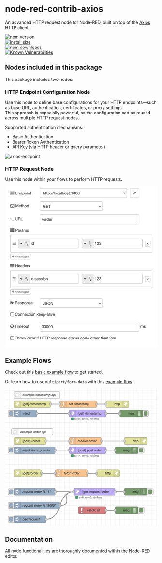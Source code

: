 # node-red-contrib-axios

An advanced HTTP request node for Node-RED, built on top of the [Axios](https://www.npmjs.com/package/axios) HTTP client.

[![npm version](https://img.shields.io/npm/v/node-red-contrib-axios.svg?style=flat-square)](https://www.npmjs.org/package/node-red-contrib-axios)  
[![install size](https://img.shields.io/badge/dynamic/json?url=https://packagephobia.com/v2/api.json?p=node-red-contrib-axios&query=$.install.pretty&label=install%20size&style=flat-square)](https://packagephobia.now.sh/result?p=node-red-contrib-axios)  
[![npm downloads](https://img.shields.io/npm/dm/node-red-contrib-axios.svg?style=flat-square)](https://npm-stat.com/charts.html?package=node-red-contrib-axios)  
[![Known Vulnerabilities](https://snyk.io/test/npm/node-red-contrib-axios/badge.svg)](https://snyk.io/test/npm/node-red-contrib-axios)

## Nodes included in this package

This package includes two nodes:

### HTTP Endpoint Configuration Node

Use this node to define base configurations for your HTTP endpoints—such as base URL, authentication, certificates, or proxy settings.  
This approach is especially powerful, as the configuration can be reused across multiple HTTP request nodes.

Supported authentication mechanisms:

- Basic Authentication  
- Bearer Token Authentication  
- API Key (via HTTP header or query parameter)

![axios-endpoint](https://raw.githubusercontent.com/csteinba/node-red-contrib-axios/master/examples/axios-endpoint.png)

### HTTP Request Node

Use this node within your flows to perform HTTP requests.

![axios-request](https://raw.githubusercontent.com/csteinba/node-red-contrib-axios/master/examples/axios-request.png)

## Example Flows

Check out this [basic example flow](https://github.com/csteinba/node-red-contrib-axios/blob/master/examples/basics.json) to get started.

Or learn how to use `multipart/form-data` with this [example flow](https://github.com/csteinba/node-red-contrib-axios/blob/master/examples/form-data.json).

![axios-flow](https://raw.githubusercontent.com/csteinba/node-red-contrib-axios/master/examples/axios-flow.png)

## Documentation

All node functionalities are thoroughly documented within the Node-RED editor.
